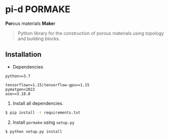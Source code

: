 # pi-d PORMAKE
**Por**ous materials **Make**r

> Python library for the construction of porous materials using topology and building blocks.

## Installation
* Dependencies

```
python>=3.7
```

```
tensorflow>=1.15|tensorflow-gpu>=1.15
pymatgen<2022
ase>=3.18.0
```

1. Install all dependencies.

```bash
$ pip install -r requirements.txt
```

2. Install `pormake` using `setup.py`

```bash
$ python setup.py install
```
